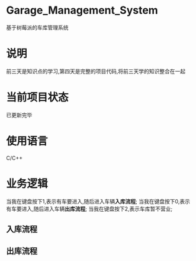 # Garage_Management_System
基于树莓派的车库管理系统

# 说明
前三天是知识点的学习,第四天是完整的项目代码,将前三天学的知识整合在一起

# 当前项目状态
已更新完毕

# 使用语言
C/C++

# 业务逻辑
当我在键盘按下1,表示有车要进入,随后进入车辆**入库流程**;
当我在键盘按下0,表示有车要进入,随后进入车辆**出库流程**;
当我在键盘按下2,表示车库暂不营业;
## 入库流程 
## 出库流程
